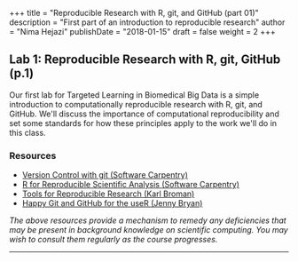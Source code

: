 +++
title = "Reproducible Research with R, git, and GitHub (part 01)"
description = "First part of an introduction to reproducible research"
author = "Nima Hejazi"
publishDate = "2018-01-15"
draft = false
weight = 2
+++

## Lab 1: Reproducible Research with R, git, GitHub (p.1)

Our first lab for Targeted Learning in Biomedical Big Data is a simple
introduction to computationally reproducible research with R, git, and GitHub.
We'll discuss the importance of computational reproducibility and set some
standards for how these principles apply to the work we'll do in this class.

### Resources

* [Version Control with git (Software
    Carpentry)](http://swcarpentry.github.io/git-novice/)
* [R for Reproducible Scientific Analysis (Software
    Carpentry)](http://swcarpentry.github.io/r-novice-gapminder/)
* [Tools for Reproducible Research (Karl Broman)](http://kbroman.org/Tools4RR/)
* [Happy Git and GitHub for the useR (Jenny Bryan)](http://happygitwithr.com/)

_The above resources provide a mechanism to remedy any deficiencies that may be
present in background knowledge on scientific computing. You may wish to consult
them regularly as the course progresses._

---

